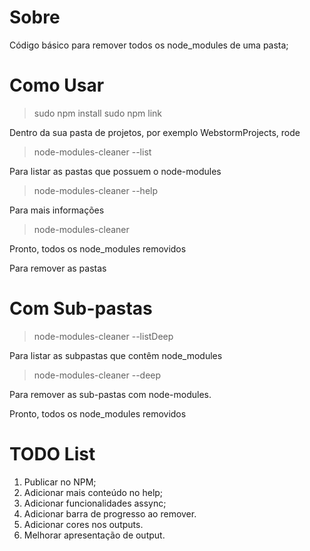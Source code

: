 # Sobre

Código básico para remover todos os node_modules de uma pasta;

# Como Usar


> sudo npm install
> sudo npm link

Dentro da sua pasta de projetos, por exemplo WebstormProjects, rode

> node-modules-cleaner --list

Para listar as pastas que possuem o node-modules

> node-modules-cleaner --help

Para mais informações

> node-modules-cleaner

Pronto, todos os node_modules removidos

Para remover as pastas

# Com Sub-pastas

> node-modules-cleaner --listDeep

Para listar as subpastas que contêm node_modules

> node-modules-cleaner --deep

Para remover as sub-pastas com node-modules.

Pronto, todos os node_modules removidos

# TODO List

1. Publicar no NPM;
2. Adicionar mais conteúdo no help;
3. Adicionar funcionalidades assync;
4. Adicionar barra de progresso ao remover.
4. Adicionar cores nos outputs.
5. Melhorar apresentação de output.



